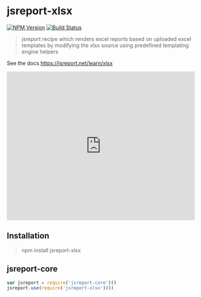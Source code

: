 # jsreport-xlsx

[![NPM Version](http://img.shields.io/npm/v/jsreport-xlsx.svg?style=flat-square)](https://npmjs.com/package/jsreport-xlsx)
[![Build Status](https://travis-ci.org/jsreport/jsreport-xlsx.png?branch=master)](https://travis-ci.org/jsreport/jsreport-xlsx)

> jsreport recipe which renders excel reports based on uploaded excel templates by modifying the xlsx source using predefined templating engine helpers

See the docs https://jsreport.net/learn/xlsx

<iframe src='https://playground.jsreport.net/studio/workspace/rJftqRaQ/10?embed=1' width="100%" height="400" frameborder="0"></iframe>

## Installation

>npm install jsreport-xlsx



## jsreport-core

```js
var jsreport = require('jsreport-core')()
jsreport.use(require('jsreport-xlsx')())

```
